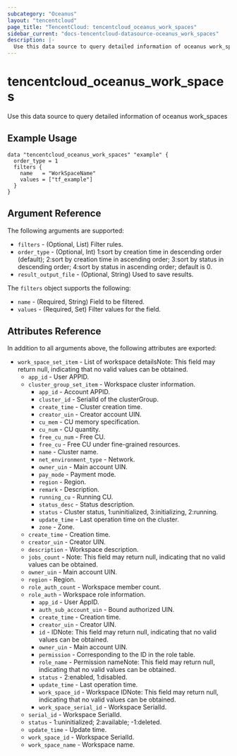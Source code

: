 ```yaml
---
subcategory: "Oceanus"
layout: "tencentcloud"
page_title: "TencentCloud: tencentcloud_oceanus_work_spaces"
sidebar_current: "docs-tencentcloud-datasource-oceanus_work_spaces"
description: |-
  Use this data source to query detailed information of oceanus work_spaces
---
```


# tencentcloud_oceanus_work_spaces

Use this data source to query detailed information of oceanus work_spaces

## Example Usage

```hcl
data "tencentcloud_oceanus_work_spaces" "example" {
  order_type = 1
  filters {
    name   = "WorkSpaceName"
    values = ["tf_example"]
  }
}
```

## Argument Reference

The following arguments are supported:

* `filters` - (Optional, List) Filter rules.
* `order_type` - (Optional, Int) 1:sort by creation time in descending order (default); 2:sort by creation time in ascending order; 3:sort by status in descending order; 4:sort by status in ascending order; default is 0.
* `result_output_file` - (Optional, String) Used to save results.

The `filters` object supports the following:

* `name` - (Required, String) Field to be filtered.
* `values` - (Required, Set) Filter values for the field.

## Attributes Reference

In addition to all arguments above, the following attributes are exported:

* `work_space_set_item` - List of workspace detailsNote: This field may return null, indicating that no valid values can be obtained.
  * `app_id` - User APPID.
  * `cluster_group_set_item` - Workspace cluster information.
    * `app_id` - Account APPID.
    * `cluster_id` - SerialId of the clusterGroup.
    * `create_time` - Cluster creation time.
    * `creator_uin` - Creator account UIN.
    * `cu_mem` - CU memory specification.
    * `cu_num` - CU quantity.
    * `free_cu_num` - Free CU.
    * `free_cu` - Free CU under fine-grained resources.
    * `name` - Cluster name.
    * `net_environment_type` - Network.
    * `owner_uin` - Main account UIN.
    * `pay_mode` - Payment mode.
    * `region` - Region.
    * `remark` - Description.
    * `running_cu` - Running CU.
    * `status_desc` - Status description.
    * `status` - Cluster status, 1:uninitialized, 3:initializing, 2:running.
    * `update_time` - Last operation time on the cluster.
    * `zone` - Zone.
  * `create_time` - Creation time.
  * `creator_uin` - Creator UIN.
  * `description` - Workspace description.
  * `jobs_count` - Note: This field may return null, indicating that no valid values can be obtained.
  * `owner_uin` - Main account UIN.
  * `region` - Region.
  * `role_auth_count` - Workspace member count.
  * `role_auth` - Workspace role information.
    * `app_id` - User AppID.
    * `auth_sub_account_uin` - Bound authorized UIN.
    * `create_time` - Creation time.
    * `creator_uin` - Creator UIN.
    * `id` - IDNote: This field may return null, indicating that no valid values can be obtained.
    * `owner_uin` - Main account UIN.
    * `permission` - Corresponding to the ID in the role table.
    * `role_name` - Permission nameNote: This field may return null, indicating that no valid values can be obtained.
    * `status` - 2:enabled, 1:disabled.
    * `update_time` - Last operation time.
    * `work_space_id` - Workspace IDNote: This field may return null, indicating that no valid values can be obtained.
    * `work_space_serial_id` - Workspace SerialId.
  * `serial_id` - Workspace SerialId.
  * `status` - 1:uninitialized; 2:available; -1:deleted.
  * `update_time` - Update time.
  * `work_space_id` - Workspace SerialId.
  * `work_space_name` - Workspace name.



